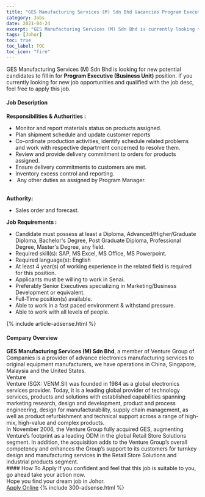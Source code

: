 ```yaml
---
title: "GES Manufacturing Services (M) Sdn Bhd Vacancies Program Executive (Business Unit)" 
category: Jobs 
date: 2021-04-24 
excerpt: "GES Manufacturing Services (M) Sdn Bhd is currently looking for suitable person to fill in the Program Executive (Business Unit) which based in Johor" 
tags: [Johor] 
toc: true 
toc_label: TOC 
toc_icon: "fire" 
--- 
```


<p>GES Manufacturing Services (M) Sdn Bhd is looking for new potential candidates to fill in for <b>Program Executive (Business Unit)</b> position. If you currently looking for new job opportunities and qualified with the job desc, feel free to apply this job.
</p><div><div><h4>Job Description</h4></div><div><div><span><div><div><strong>Responsibilities &amp; Authorities :</strong></div><ul><li>Monitor and report materials status on products assigned.</li><li>Plan shipment schedule and update customer reports</li><li>Co-ordinate production activities, identify schedule related problems and work with respective department concerned to resolve them.</li><li>Review and provide delivery commitment to orders for products assigned.</li><li>Ensure delivery commitments to customers are met.</li><li>Inventory excess control and reporting.</li><li>&#160;Any other duties as assigned by Program Manager.&#160;</li></ul><div><br><strong>Authority:&#160;</strong></div><ul><li>Sales order and forecast.</li></ul><div><strong>Job Requirements :&#160;</strong></div><ul><li>Candidate must possess at least a Diploma, Advanced/Higher/Graduate Diploma, Bachelor's Degree, Post Graduate Diploma, Professional Degree, Master's Degree, any field.</li><li>Required skill(s): SAP, MS Excel, MS Office, MS Powerpoint.</li><li>Required language(s): English</li><li>At least 4 year(s) of working experience in the related field is required for this position.</li><li>Applicants must be willing to work in Senai.</li><li>Preferably Senior Executives specializing in Marketing/Business Development or equivalent.</li><li>Full-Time position(s) available.</li><li>Able to work in a fast paced environment &amp; withstand pressure.</li><li>Able to work with all levels of people.</li></ul></div></span></div></div></div> 
{% include article-adsense.html %} 
<div><div><h4>Company Overview</h4></div><div><div><span><div><div><strong>GES Manufacturing Services (M) Sdn Bhd</strong>, a member of Venture Group of Companies is a provider of advance electronics manufacturing services to original equipment manufacturers, we have operations in China, Singapore, Malaysia and the United States.</div>
<div>Venture</div>
<div>Venture (SGX: VENM.SI) was founded in 1984 as a global electronics services provider. Today, it is a leading global provider of technology services, products and solutions with established capabilities spanning marketing research, design and development, product and process engineering, design for manufacturability, supply chain management, as well as product refurbishment and technical support across a range of high-mix, high-value and complex products.</div>
<div>In November 2006, the Venture Group fully acquired GES, augmenting Venture&#8217;s footprint as a leading ODM in the global Retail Store Solutions segment. In addition, the acquisition adds to the Venture Group&#8217;s overall competency and enhances the Group&#8217;s support to its customers for turnkey design and manufacturing services in the Retail Store Solutions and industrial products segment.</div></div></span></div></div></div> 
#### How To Apply 
If you confident and feel that this job is suitable to you, go ahead take your action now. <br/> 
Hope you find your dream job in Johor. <br/> 
<a href="https://www.jobstreet.com.my/en/job/program-executive-business-unit-4547062?jobId=jobstreet-my-job-4547062&" class="btn btn--info" target="_blank" rel="nofollow noopenner">Apply Online</a> 
{% include 300-adsense.html %} 